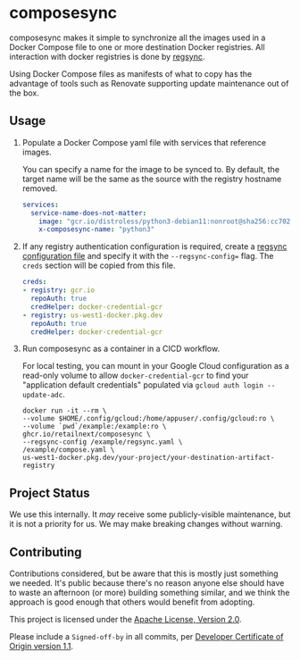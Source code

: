 # composesync

composesync makes it simple to synchronize all the images used in a Docker
Compose file to one or more destination Docker registries. All interaction
with docker registries is done by
[regsync](https://github.com/regclient/regclient/).

Using Docker Compose files as manifests of what to copy has the advantage of
tools such as Renovate supporting update maintenance out of the box.

## Usage

1.  Populate a Docker Compose yaml file with services that reference images.

    You can specify a name for the image to be synced to. By default, the 
    target name will be the same as the source with the registry hostname
    removed.

    ```yaml
    services:
      service-name-does-not-matter:
        image: "gcr.io/distroless/python3-debian11:nonroot@sha256:cc7021d6bd5aae9cdd976ae4b185cc59d5792b18aa5e18345dbf9b34d6b3f5a0"
        x-composesync-name: "python3"
    ```
    
2.  If any registry authentication configuration is required, create a 
    [regsync configuration file](https://github.com/regclient/regclient/blob/main/docs/regsync.md#configuration-file)
    and specify it with the `--regsync-config=` flag. The `creds` section will be copied from this file.

    ```yaml
    creds:
    - registry: gcr.io
      repoAuth: true
      credHelper: docker-credential-gcr
    - registry: us-west1-docker.pkg.dev
      repoAuth: true
      credHelper: docker-credential-gcr
    ```

3.  Run composesync as a container in a CICD workflow.

    For local testing, you can mount in your Google Cloud configuration 
    as a read-only volume to allow `docker-credential-gcr` to find your 
    "application default credentials" populated via
    `gcloud auth login --update-adc`.

    ```shell
    docker run -it --rm \
    --volume $HOME/.config/gcloud:/home/appuser/.config/gcloud:ro \
    --volume `pwd`/example:/example:ro \
    ghcr.io/retailnext/composesync \
    --regsync-config /example/regsync.yaml \
    /example/compose.yaml \
    us-west1-docker.pkg.dev/your-project/your-destination-artifact-registry
    ```

## Project Status

We use this internally. It _may_ receive some publicly-visible maintenance,
but it is not a priority for us. We may make breaking changes without warning.

## Contributing

Contributions considered, but be aware that this is mostly just something we
needed. It's public because there's no reason anyone else should have to waste
an afternoon (or more) building something similar, and we think the approach
is good enough that others would benefit from adopting.

This project is licensed under the [Apache License, Version 2.0](LICENSE).

Please include a `Signed-off-by` in all commits, per
[Developer Certificate of Origin version 1.1](DCO).
